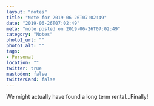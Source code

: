 ```yaml
---
layout: "notes"
title: "Note for 2019-06-26T07:02:49"
date: "2019-06-26T07:02:49"
meta: "note posted on 2019-06-26T07:02:49"
category: "Notes"
photo1_url: ""
photo1_alt: ""
tags:
- Personal
location: ""
twitter: true
mastodon: false
twitterCard: false
---
```

We might actually have found a long term rental...Finally!

